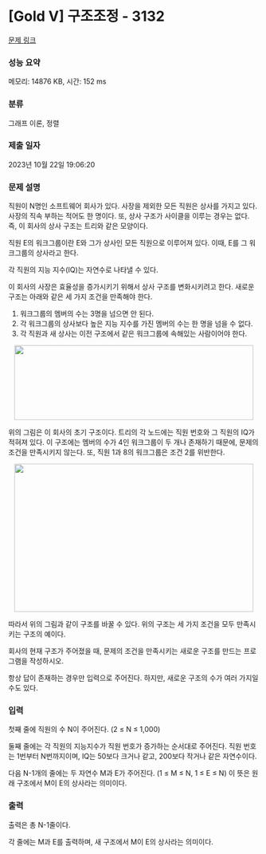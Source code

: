 # [Gold V] 구조조정 - 3132 

[문제 링크](https://www.acmicpc.net/problem/3132) 

### 성능 요약

메모리: 14876 KB, 시간: 152 ms

### 분류

그래프 이론, 정렬

### 제출 일자

2023년 10월 22일 19:06:20

### 문제 설명

<p>직원이 N명인 소프트웨어 회사가 있다. 사장을 제외한 모든 직원은 상사를 가지고 있다. 사장의 직속 부하는 적어도 한 명이다. 또, 상사 구조가 사이클을 이루는 경우는 없다. 즉, 이 회사의 상사 구조는 트리와 같은 모양이다.</p>

<p>직원 E의 워크그룹이란 E와 그가 상사인 모든 직원으로 이루어져 있다. 이때, E를 그 워크그룹의 상사라고 한다.</p>

<p>각 직원의 지능 지수(IQ)는 자연수로 나타낼 수 있다.</p>

<p>이 회사의 사장은 효율성을 증가시키기 위해서 상사 구조를 변화시키려고 한다. 새로운 구조는 아래와 같은 세 가지 조건을 만족해야 한다.</p>

<ol>
	<li>워크그룹의 멤버의 수는 3명을 넘으면 안 된다.</li>
	<li>각 워크그룹의 상사보다 높은 지능 지수를 가진 멤버의 수는 한 명을 넘을 수 없다.</li>
	<li>각 직원과 새 상사는 이전 구조에서 같은 워크그룹에 속해있는 사람이어야 한다.</li>
</ol>

<p style="text-align: center;"><img alt="" src="https://upload.acmicpc.net/34367a0f-26a2-4f8c-99d5-e7292eb83726/-/preview/" style="width: 480px; height: 150px;"></p>

<p>위의 그림은 이 회사의 초기 구조이다. 트리의 각 노드에는 직원 번호와 그 직원의 IQ가 적혀져 있다. 이 구조에는 멤버의 수가 4인 워크그룹이 두 개나 존재하기 때문에, 문제의 조건을 만족시키지 않는다. 또, 직원 1과 8의 워크그룹은 조건 2를 위반한다.</p>

<p style="text-align: center;"><img alt="" src="https://upload.acmicpc.net/ac4e3872-db04-4f0d-9aa6-639b1050f13f/-/preview/" style="width: 480px; height: 297px;"></p>

<p>따라서 위의 그림과 같이 구조를 바꿀 수 있다. 위의 구조는 세 가지 조건을 모두 만족시키는 구조의 예이다.</p>

<p>회사의 현재 구조가 주어졌을 때, 문제의 조건을 만족시키는 새로운 구조를 만드는 프로그램을 작성하시오.</p>

<p>항상 답이 존재하는 경우만 입력으로 주어진다. 하지만, 새로운 구조의 수가 여러 가지일 수도 있다.</p>

### 입력 

 <p>첫째 줄에 직원의 수 N이 주어진다. (2 ≤ N ≤ 1,000)</p>

<p>둘째 줄에는 각 직원의 지능지수가 직원 번호가 증가하는 순서대로 주어진다. 직원 번호는 1번부터 N번까지이며, IQ는 50보다 크거나 같고, 200보다 작거나 같은 자연수이다.</p>

<p>다음 N-1개의 줄에는 두 자연수 M과 E가 주어진다. (1 ≤ M ≤ N, 1 ≤ E ≤ N) 이 뜻은 원래 구조에서 M이 E의 상사라는 의미이다. </p>

### 출력 

 <p>출력은 총 N-1줄이다.</p>

<p>각 줄에는 M과 E를 출력하며, 새 구조에서 M이 E의 상사라는 의미이다. </p>

